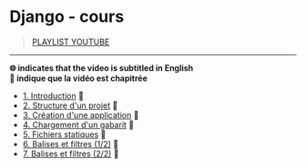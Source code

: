 # Django - cours

> [PLAYLIST YOUTUBE](https://www.youtube.com/playlist?list=PLrSOXFDHBtfED_VFTa6labxAOPh29RYiO)

---

**🌐 indicates that the video is subtitled in English**<br>
**🔢 indique que la vidéo est chapitrée**

+ [1. Introduction](https://www.youtube.com/watch?v=iBGhDHtysAA) 🔢
+ [2. Structure d'un projet](https://www.youtube.com/watch?v=rMHSCeA8Bfw) 🔢
+ [3. Création d'une application](https://www.youtube.com/watch?v=t1B3NocLLWY) 🔢
+ [4. Chargement d'un gabarit](https://www.youtube.com/watch?v=82M_yuQ3CAY) 🔢
+ [5. Fichiers statiques](https://www.youtube.com/watch?v=_jfryi6pEOM) 🔢
+ [6. Balises et filtres (1/2)](https://www.youtube.com/watch?v=xNPiqBCftc8) 🔢
+ [7. Balises et filtres (2/2)](https://www.youtube.com/watch?v=VYQwO7XctOQ) 🔢
